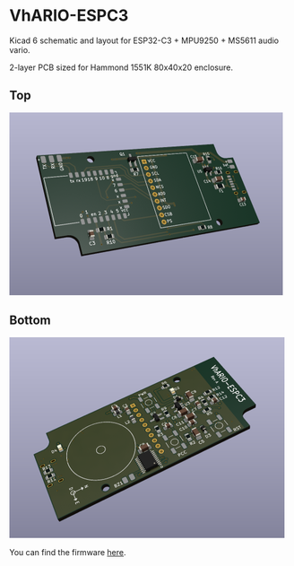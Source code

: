 # VhARIO-ESPC3


Kicad 6 schematic and layout for ESP32-C3 + MPU9250 + MS5611 audio vario.

2-layer PCB sized for Hammond 1551K 80x40x20 enclosure.

## Top
<img src="docs/top.png">

## Bottom
<img src="docs/bottom.png">

You can find the firmware [here](https://github.com/har-in-air/ESP32C3_BLUETOOTH_AUDIO_VARIO).
